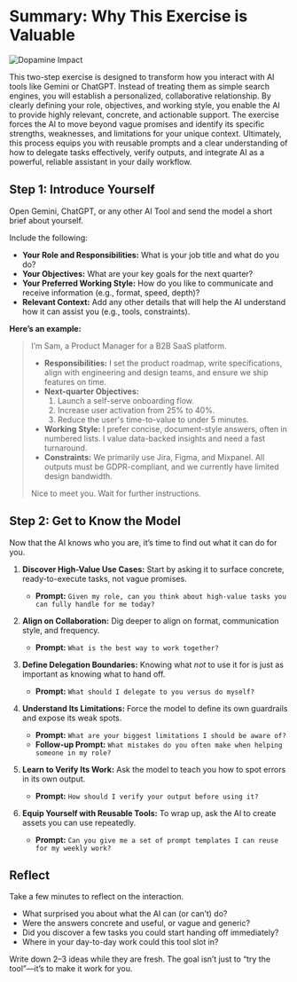 # Summary: Why This Exercise is Valuable
![Dopamine Impact](./public/images/blog/neuroscience/embrace-ai-as-assistant.png)

This two-step exercise is designed to transform how you interact with AI tools like Gemini or ChatGPT. Instead of treating them as simple search engines, you will establish a personalized, collaborative relationship. By clearly defining your role, objectives, and working style, you enable the AI to provide highly relevant, concrete, and actionable support. The exercise forces the AI to move beyond vague promises and identify its specific strengths, weaknesses, and limitations for your unique context. Ultimately, this process equips you with reusable prompts and a clear understanding of how to delegate tasks effectively, verify outputs, and integrate AI as a powerful, reliable assistant in your daily workflow.

## Step 1: Introduce Yourself

Open Gemini, ChatGPT, or any other AI Tool and send the model a short brief about yourself.

Include the following:

* **Your Role and Responsibilities:** What is your job title and what do you do?
* **Your Objectives:** What are your key goals for the next quarter?
* **Your Preferred Working Style:** How do you like to communicate and receive information (e.g., format, speed, depth)?
* **Relevant Context:** Add any other details that will help the AI understand how it can assist you (e.g., tools, constraints).

**Here’s an example:**

> I’m Sam, a Product Manager for a B2B SaaS platform.
>
> * **Responsibilities:** I set the product roadmap, write specifications, align with engineering and design teams, and ensure we ship features on time.
> * **Next-quarter Objectives:**
>     1. Launch a self-serve onboarding flow.
>     2. Increase user activation from 25% to 40%.
>     3. Reduce the user's time-to-value to under 5 minutes.
> * **Working Style:** I prefer concise, document-style answers, often in numbered lists. I value data-backed insights and need a fast turnaround.
> * **Constraints:** We primarily use Jira, Figma, and Mixpanel. All outputs must be GDPR-compliant, and we currently have limited design bandwidth.
>
> Nice to meet you. Wait for further instructions.

## Step 2: Get to Know the Model

Now that the AI knows who you are, it’s time to find out what it can do for you.

1. **Discover High-Value Use Cases:**
    Start by asking it to surface concrete, ready-to-execute tasks, not vague promises.
    * **Prompt:** `Given my role, can you think about high-value tasks you can fully handle for me today?`

2. **Align on Collaboration:**
    Dig deeper to align on format, communication style, and frequency.
    * **Prompt:** `What is the best way to work together?`

3. **Define Delegation Boundaries:**
    Knowing what *not* to use it for is just as important as knowing what to hand off.
    * **Prompt:** `What should I delegate to you versus do myself?`

4. **Understand Its Limitations:**
    Force the model to define its own guardrails and expose its weak spots.
    * **Prompt:** `What are your biggest limitations I should be aware of?`
    * **Follow-up Prompt:** `What mistakes do you often make when helping someone in my role?`

5. **Learn to Verify Its Work:**
    Ask the model to teach you how to spot errors in its own output.
    * **Prompt:** `How should I verify your output before using it?`

6. **Equip Yourself with Reusable Tools:**
    To wrap up, ask the AI to create assets you can use repeatedly.
    * **Prompt:** `Can you give me a set of prompt templates I can reuse for my weekly work?`

## Reflect

Take a few minutes to reflect on the interaction.

* What surprised you about what the AI can (or can’t) do?
* Were the answers concrete and useful, or vague and generic?
* Did you discover a few tasks you could start handing off immediately?
* Where in your day-to-day work could this tool slot in?

Write down 2–3 ideas while they are fresh. The goal isn’t just to “try the tool”—it’s to make it work for you.
